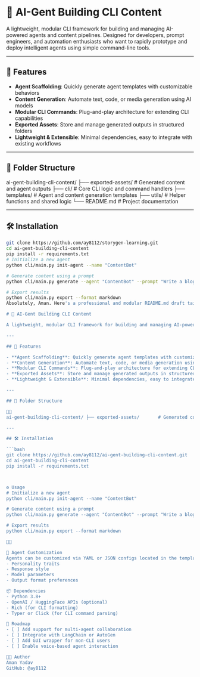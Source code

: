 # 🤖 AI-Gent Building CLI Content

A lightweight, modular CLI framework for building and managing AI-powered agents and content pipelines. Designed for developers, prompt engineers, and automation enthusiasts who want to rapidly prototype and deploy intelligent agents using simple command-line tools.

---

## 🚀 Features

- **Agent Scaffolding**: Quickly generate agent templates with customizable behaviors
- **Content Generation**: Automate text, code, or media generation using AI models
- **Modular CLI Commands**: Plug-and-play architecture for extending CLI capabilities
- **Exported Assets**: Store and manage generated outputs in structured folders
- **Lightweight & Extensible**: Minimal dependencies, easy to integrate with existing workflows

---

## 📁 Folder Structure
ai-gent-building-cli-content/ ├── exported-assets/       # Generated content and agent outputs ├── cli/                   # Core CLI logic and command handlers ├── templates/             # Agent and content generation templates ├── utils/                 # Helper functions and shared logic └── README.md              # Project documentation

---

## 🛠️ Installation

```bash
git clone https://github.com/ay8112/storygen-learning.git
cd ai-gent-building-cli-content
pip install -r requirements.txt
# Initialize a new agent
python cli/main.py init-agent --name "ContentBot"

# Generate content using a prompt
python cli/main.py generate --agent "ContentBot" --prompt "Write a blog post about AI agents"

# Export results
python cli/main.py export --format markdown
Absolutely, Aman. Here's a professional and modular README.md draft tailored for the  repo. It assumes the project is a CLI-based framework for building AI agents or generating content via command-line workflows. You can tweak the sections based on your exact implementation:

# 🤖 AI-Gent Building CLI Content

A lightweight, modular CLI framework for building and managing AI-powered agents and content pipelines. Designed for developers, prompt engineers, and automation enthusiasts who want to rapidly prototype and deploy intelligent agents using simple command-line tools.

---

## 🚀 Features

- **Agent Scaffolding**: Quickly generate agent templates with customizable behaviors
- **Content Generation**: Automate text, code, or media generation using AI models
- **Modular CLI Commands**: Plug-and-play architecture for extending CLI capabilities
- **Exported Assets**: Store and manage generated outputs in structured folders
- **Lightweight & Extensible**: Minimal dependencies, easy to integrate with existing workflows

---

## 📁 Folder Structure


ai-gent-building-cli-content/ ├── exported-assets/       # Generated content and agent outputs ├── cli/                   # Core CLI logic and command handlers ├── templates/             # Agent and content generation templates ├── utils/                 # Helper functions and shared logic └── README.md              # Project documentation

---

## 🛠️ Installation

```bash
git clone https://github.com/ay8112/ai-gent-building-cli-content.git
cd ai-gent-building-cli-content
pip install -r requirements.txt



⚙️ Usage
# Initialize a new agent
python cli/main.py init-agent --name "ContentBot"

# Generate content using a prompt
python cli/main.py generate --agent "ContentBot" --prompt "Write a blog post about AI agents"

# Export results
python cli/main.py export --format markdown



🧠 Agent Customization
Agents can be customized via YAML or JSON configs located in the templates/ folder. You can define:
- Personality traits
- Response style
- Model parameters
- Output format preferences

📦 Dependencies
- Python 3.8+
- OpenAI / HuggingFace APIs (optional)
- Rich (for CLI formatting)
- Typer or Click (for CLI command parsing)

🧪 Roadmap
- [ ] Add support for multi-agent collaboration
- [ ] Integrate with LangChain or AutoGen
- [ ] Add GUI wrapper for non-CLI users
- [ ] Enable voice-based agent interaction

🧑‍💻 Author
Aman Yadav
GitHub: @ay8112




